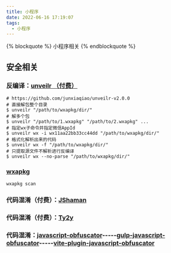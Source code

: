 ```yaml
---
title: 小程序
date: 2022-06-16 17:19:07
tags:
  - 小程序
---
```


{% blockquote %} 小程序相关 {% endblockquote %}

<!--more-->

## 安全相关

### 反编译：[unveilr （付费）](https://u.openal.lat/#document)

```
# https://github.com/junxiaqiao/unveilr-v2.0.0
# 直接解包整个目录
$ unveilr "/path/to/wxapkg/dir/"
# 解多个包
$ unveilr "/path/to/1.wxapkg" "/path/to/2.wxapkg" ...
# 指定wx子命令并指定微信AppId
$ unveilr wx -i wx11aa22bb33cc44dd "/path/to/wxapkg/dir/"
# 格式化解析出来的代码
$ unveilr wx -f "/path/to/wxapkg/dir/"
# 只提取源文件不解析进行反编译
$ unveilr wx --no-parse "/path/to/wxapkg/dir/"
```

### [wxapkg](https://github.com/wux1an/wxapkg)

```
wxapkg scan
```

### 代码混淆（付费）：[JShaman](https://www.jshaman.com/)

### 代码混淆（付费）：[Ty2y](https://www.jsjiami.online/)

### 代码混淆：[javascript-obfuscator](https://www.npmjs.com/package/javascript-obfuscator)-----[gulp-javascript-obfuscator](https://www.npmjs.com/package/gulp-javascript-obfuscator)-----[vite-plugin-javascript-obfuscator](https://www.npmjs.com/package/vite-plugin-javascript-obfuscator)
